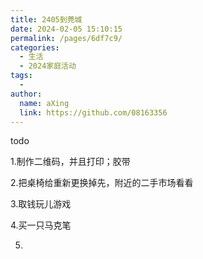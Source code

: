 ```yaml
---
title: 2405到莞城
date: 2024-02-05 15:10:15
permalink: /pages/6df7c9/
categories:
  - 生活
  - 2024家庭活动
tags:
  - 
author: 
  name: aXing
  link: https://github.com/08163356
---
```

todo

1.制作二维码，并且打印；胶带

2.把桌椅给重新更换掉先，附近的二手市场看看

3.取钱玩儿游戏

4.买一只马克笔

5.

